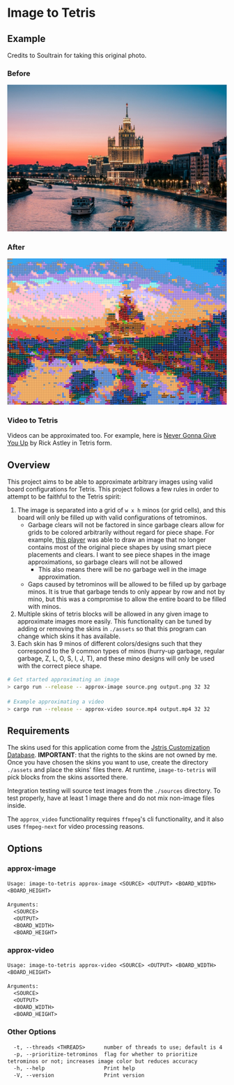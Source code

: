 # Image to Tetris

## Example

Credits to Soultrain for taking this original photo.

### Before
![A sunset](./examples/sunset_1280.jpg)

### After
![A sunset in tetris](./examples/sunset_1280_tetris.png)

### Video to Tetris

Videos can be approximated too. For example, here is [Never Gonna Give You Up](https://www.youtube.com/watch?v=Hat_GgtkLCA) by Rick Astley in Tetris form.

## Overview

This project aims to be able to approximate arbitrary images using valid board configurations for Tetris. This project follows 
a few rules in order to attempt to be faithful to the Tetris spirit:

1. The image is separated into a grid of `w x h` minos (or grid cells), and this board will only be filled up with valid configurations of tetrominos.
    * Garbage clears will not be factored in since garbage clears allow for grids to be colored arbitrarily without regard for piece shape. For example, [this player](https://www.youtube.com/watch?v=sSZA_W1hj08) was able to draw an image that no longer contains most of the original piece shapes by using smart piece placements and clears. I want to see piece shapes in the image approximations, so garbage clears will not be allowed
        * This also means there will be no garbage well in the image approximation.
    * Gaps caused by tetrominos will be allowed to be filled up by garbage minos. It is true that garbage tends to only appear by row and not by mino, but this was a compromise to allow the entire board to be filled with minos.
2. Multiple skins of tetris blocks will be allowed in any given image to approximate images more easily. This functionality can be tuned 
by adding or removing the skins in `./assets` so that this program can change which skins it has available.
3. Each skin has 9 minos of different colors/designs such that they correspond to the 9 common types of minos (hurry-up garbage, regular garbage, Z, L, O, S, I, J, T), and these mino designs will only be used with the correct piece shape.

```sh
# Get started approximating an image
> cargo run --release -- approx-image source.png output.png 32 32

# Example approximating a video
> cargo run --release -- approx-video source.mp4 output.mp4 32 32

```

## Requirements

The skins used for this application come from the [Jstris Customization Database](https://docs.google.com/spreadsheets/d/1xO8DTORacMmSJAQicpJscob7WUkOVuaNH0wzkR_X194/htmlview). **IMPORTANT**: that the rights to the skins are not owned by me. Once you have chosen the skins you want to use, create the directory `./assets` and place the skins' files there. At runtime, `image-to-tetris` will pick blocks from the skins assorted there.

Integration testing will source test images from the `./sources` directory. To test properly, have at least 1 image there and do not mix non-image files inside.

The `approx_video` functionality requires `ffmpeg`'s cli functionality, and it also uses `ffmpeg-next` for video processing 
reasons.

## Options

### approx-image
```
Usage: image-to-tetris approx-image <SOURCE> <OUTPUT> <BOARD_WIDTH> <BOARD_HEIGHT>

Arguments:
  <SOURCE>
  <OUTPUT>
  <BOARD_WIDTH>
  <BOARD_HEIGHT>
```

### approx-video
```
Usage: image-to-tetris approx-video <SOURCE> <OUTPUT> <BOARD_WIDTH> <BOARD_HEIGHT>

Arguments:
  <SOURCE>
  <OUTPUT>
  <BOARD_WIDTH>
  <BOARD_HEIGHT>
```

### Other Options
```
  -t, --threads <THREADS>      number of threads to use; default is 4
  -p, --prioritize-tetrominos  flag for whether to prioritize tetrominos or not; increases image color but reduces accuracy
  -h, --help                   Print help
  -V, --version                Print version
```


